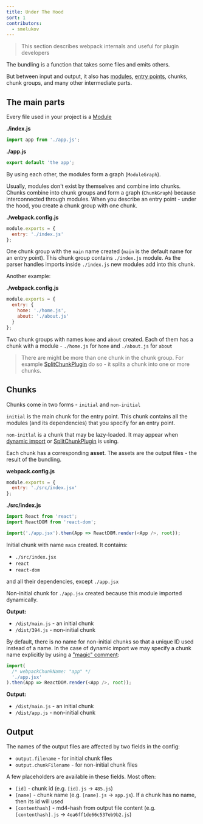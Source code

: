 ```yaml
---
title: Under The Hood
sort: 1
contributors:
  - smelukov
---
```


> This section describes webpack internals and useful for plugin developers

The bundling is a function that takes some files and emits others.

But between input and output, it also has [modules](/concepts/modules/), [entry points](/concepts/entry-points/), chunks, chunk groups, and many other intermediate parts.

## The main parts

Every file used in your project is a [Module](/concepts/modules/)

__./index.js__

```js
import app from './app.js';
```

__./app.js__

```js
export default 'the app';
```

By using each other, the modules form a graph (`ModuleGraph`). 

Usually, modules don't exist by themselves and combine into chunks.
Chunks combine into chunk groups and form a graph (`ChunkGraph`) because interconnected through modules.
When you describe an entry point - under the hood, you create a chunk group with one chunk.

__./webpack.config.js__

```js
module.exports = {
  entry: './index.js'
};
```

One chunk group with the `main` name created (`main` is the default name for an entry point).
This chunk group contains `./index.js` module. As the parser handles imports inside `./index.js` new modules add into this chunk.

Another example:

__./webpack.config.js__

```js
module.exports = {
  entry: {
    home: './home.js',
    about: './about.js'
  }
};
```

Two chunk groups with names `home` and `about` created.
Each of them has a chunk with a module - `./home.js` for `home` and `./about.js` for `about`

> There are might be more than one chunk in the chunk group. For example [SplitChunkPlugin](/plugins/split-chunks-plugin/) do so - it splits a chunk into one or more chunks.

## Chunks

Chunks come in two forms - `initial` and `non-initial`

`initial` is the main chunk for the entry point. This chunk contains all the modules (and its dependencies) that you specify for an entry point.

`non-initlal` is a chunk that may be lazy-loaded. It may appear when [dynamic import](/guides/code-splitting/#dynamic-imports) or [SplitChunkPlugin](/plugins/split-chunks-plugin/) is using.

Each chunk has a corresponding __asset__.
The assets are the output files - the result of the bundling.

__webpack.config.js__

```js
module.exports = {
  entry: './src/index.jsx'
};
```

__./src/index.js__

```js
import React from 'react';
import ReactDOM from 'react-dom';

import('./app.jsx').then(App => ReactDOM.render(<App />, root));
```

Initial chunk with name `main` created. It contains:

- `./src/index.jsx`
- `react`
- `react-dom`

and all their dependencies, except `./app.jsx`

Non-initial chunk for `./app.jsx` created because this module imported dynamically.

__Output:__

- `/dist/main.js` - an initial chunk 
- `/dist/394.js` - non-initial chunk

By default, there is no name for non-initial chunks so that a unique ID used instead of a name.
In the case of dynamic import we may specify a chunk name explicitly by using a ["magic" comment](/api/module-methods/#magic-comments):

```js
import(
  /* webpackChunkName: "app" */
  './app.jsx'
).then(App => ReactDOM.render(<App />, root));
```

__Output:__

- `/dist/main.js` - an initial chunk 
- `/dist/app.js` - non-initial chunk

## Output

The names of the output files are affected by two fields in the config:

- `output.filename` - for initial chunk files
- `output.chunkFilename` - for non-initial chunk files

A few placeholders are available in these fields. Most often:

- `[id]` - chunk id (e.g. `[id].js` -> `485.js`)
- `[name]` - chunk name (e.g. `[name].js` -> `app.js`). If a chunk has no name, then its id will used
- `[contenthash]` - md4-hash from output file content (e.g. `[contenthash].js` -> `4ea6ff1de66c537eb9b2.js`)
